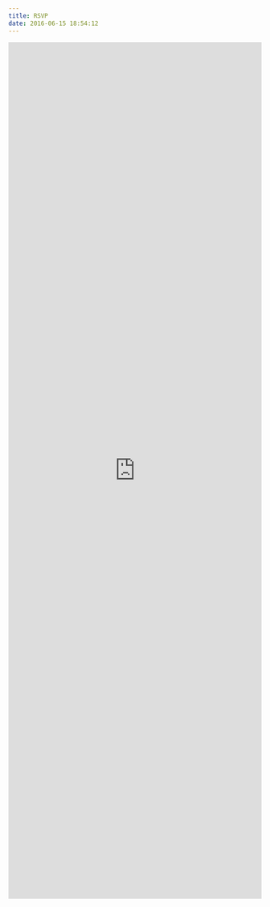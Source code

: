 ```yaml
---
title: RSVP
date: 2016-06-15 18:54:12
---
```


<div class="container ">

<iframe src="https://docs.google.com/forms/d/1Ri7BManG766Hi1RIVh-Tj6z6vo8QOUFWuklhhXJ2X6E/viewform?embedded=true" width="100%" height="1700" frameborder="0" marginheight="0" marginwidth="0">Loading...</iframe>


</div></div>
